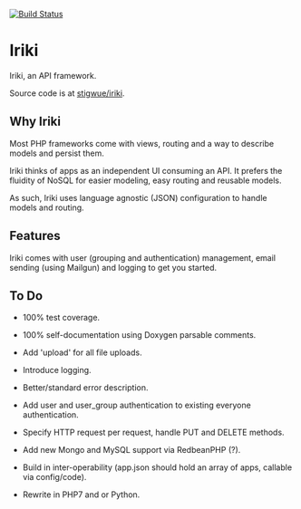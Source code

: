 [![Build Status](https://img.shields.io/travis/stigwue/iriki/master.svg)](https://travis-ci.org/stigwue/iriki)

# Iriki

Iriki, an API framework.

Source code is at [stigwue/iriki](https://github.com/stigwue/iriki).

## Why Iriki

Most PHP frameworks come with views, routing and a way to describe models and persist them.

Iriki thinks of apps as an independent UI consuming an API. It prefers the fluidity of NoSQL for easier modeling, easy routing and reusable models.

As such, Iriki uses language agnostic (JSON) configuration to handle models and routing.

## Features

Iriki comes with user (grouping and authentication) management, email sending (using Mailgun) and logging to get you started.

## To Do

* 100% test coverage.

* 100% self-documentation using Doxygen parsable comments.

* Add 'upload' for all file uploads.

* Introduce logging.

* Better/standard error description.

* Add user and user_group authentication to existing everyone authentication.

* Specify HTTP request per request, handle PUT and DELETE methods.

* Add new Mongo and MySQL support via RedbeanPHP (?).

* Build in inter-operability (app.json should hold an array of apps, callable via config/code).

* Rewrite in PHP7 and or Python.
